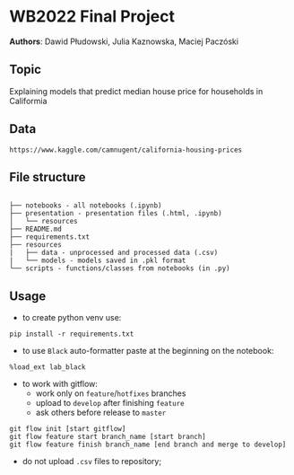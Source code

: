 # WB2022 Final Project 

**Authors**: Dawid Płudowski, Julia Kaznowska, Maciej Paczóski

## Topic
 Explaining models that predict median house price for households in Califormia

## Data
```
https://www.kaggle.com/camnugent/california-housing-prices
```

## File structure

```

├── notebooks - all notebooks (.ipynb)
├── presentation - presentation files (.html, .ipynb)
│   └── resources
├── README.md
├── requirements.txt
├── resources
|   ├── data - unprocessed and processed data (.csv)
|   └── models - models saved in .pkl format
└── scripts - functions/classes from notebooks (in .py)
```

## Usage

* to create python venv use:

```
pip install -r requirements.txt
```

* to use `Black` auto-formatter paste at the beginning on the notebook:


```
%load_ext lab_black
```

* to work with gitflow:
  * work only on `feature`/`hotfixes` branches
  * upload to `develop` after finishing `feature`
  * ask others before release to `master`

```
git flow init [start gitflow]
git flow feature start branch_name [start branch]
git flow feature finish branch_name [end branch and merge to develop]
```

* do not upload `.csv` files to repository;